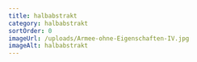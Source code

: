 ```yaml
---
title: halbabstrakt
category: halbabstrakt
sortOrder: 0
imageUrl: /uploads/Armee-ohne-Eigenschaften-IV.jpg
imageAlt: halbabstrakt
---
```

